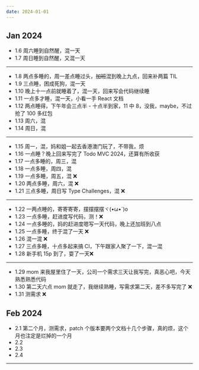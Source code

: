 ```yaml
---
date: 2024-01-01
---
```


## Jan 2024

- 1.6 周六睡到自然醒，混一天
- 1.7 周日睡到自然醒，又混一天

---

- 1.8 两点多睡的，周一差点睡过头，~~加班~~混到晚上九点，回来补两篇 TIL
- 1.9 三点睡，困成死狗，混一天
- 1.10 晚上十一点前就睡着了，混一天，回来写会代码继续睡
- 1.11 一点多才睡，混一天，小看一手 React 文档
- 1.12 两点睡得，下午年会三点半 - 十点半到家，11 中 8，没我，maybe，不过抢了 100 多红包
- 1.13 周六，混
- 1.14 周日，混

---

- 1.15 周一，混，妈和姐一起去香港澳门玩了，不带我，烦
- 1.16 一点睡？晚上回来写完了 Todo MVC 2024，还算有所收获
- 1.17 一点多睡的，周三，混
- 1.18 一点多睡，周四，混
- 1.19 一点多睡，周五，混 ❌
- 1.20 两点多睡，周六，混 ❌
- 1.21 三点多睡，周日写 Type Challenges，混 ❌

--- 

- 1.22 一两点睡的，寄寄寄寄，摆摆摆摆ヾ(•ω•\`)o
- 1.23 一点多睡，赶进度写代码，测！❌
- 1.24 一点多睡的，妈的赶进度嗯写一天代码，晚上还加班到八点
- 1.25 一点多睡，终于混了一天 ❌
- 1.26 混一混 ❌
- 1.27 三点多睡，十点多起来搞 CI，下午跟家人聚了一下，混一混
- 1.28 新手机 15p 到了，耍了一天❌

---


- 1.29 mom 来我屋里住了一天，公司一个需求三天让我写完，真恶心吧，今天熟悉熟悉代码
- 1.30 第二天六点 mom 就走了，我继续熟睡，写需求第二天，差不多写完了 ❌
- 1.31 测需求 ❌

## Feb 2024

- 2.1 第二个月，测需求，patch 个版本要两个文档十几个步骤，真的烦，这个月也注定是烂掉的一个月
- 2.2 
- 2.3 
- 2.4 

---

